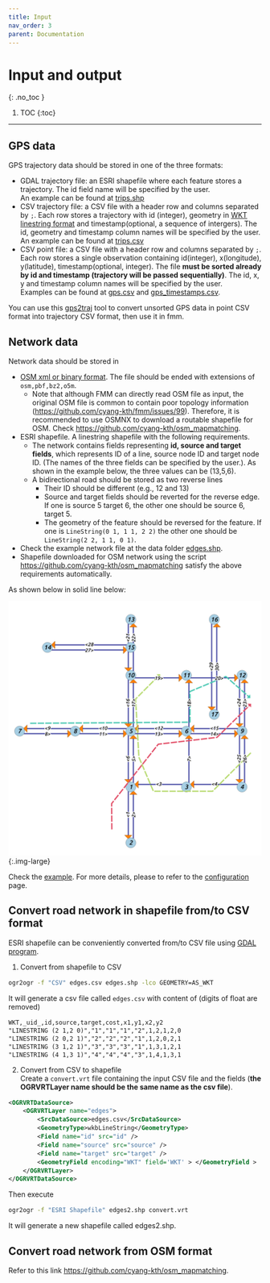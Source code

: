 ```yaml
---
title: Input
nav_order: 3
parent: Documentation
---
```


# Input and output
{: .no_toc }

1. TOC
{:toc}

---

## GPS data

GPS trajectory data should be stored in one of the three formats:
- GDAL trajectory file: an ESRI shapefile where each feature stores a trajectory. The id field name will be specified by the user.  
An example can be found at [trips.shp](https://github.com/cyang-kth/fmm/blob/master/example/data/trips.shp)  
- CSV trajectory file: a CSV file with a header row and columns separated by `;`. Each row stores a trajectory with id (integer), geometry in [WKT linestring format](https://en.wikipedia.org/wiki/Well-known_text_representation_of_geometry) and timestamp(optional, a sequence of intergers). The id, geometry and timestamp column names will be specified by the user.  
An example can be found at [trips.csv](https://github.com/cyang-kth/fmm/blob/master/example/data/trips.csv)  
- CSV point file: a CSV file with a header row and columns separated by `;`. Each row stores a single observation containing id(integer), x(longitude), y(latitude), timestamp(optional, integer). The file **must be sorted already by id and timestamp (trajectory will be passed sequentially)**. The id, x, y and timestamp column names will be specified by the user.  
Examples can be found at [gps.csv](https://github.com/cyang-kth/fmm/blob/master/example/data/gps.csv) and [gps_timestamps.csv](https://github.com/cyang-kth/fmm/blob/master/example/data/gps_timestamps.csv).

You can use this [gps2traj](https://github.com/cyang-kth/gps2traj) tool to convert unsorted GPS data in point CSV format into trajectory CSV format, then use it in fmm.

## Network data

Network data should be stored in

- [OSM xml or binary format](https://wiki.openstreetmap.org/wiki/OSM_file_formats). The file should be ended with extensions of `osm,pbf,bz2,o5m`.
  - Note that although FMM can directly read OSM file as input, the original OSM file is common to contain poor topology information (https://github.com/cyang-kth/fmm/issues/99). Therefore, it is recommended to use OSMNX to download a routable shapefile for OSM. Check https://github.com/cyang-kth/osm_mapmatching.
- ESRI shapefile. A linestring shapefile with the following requirements.
  - The network contains fields representing **id, source and target fields**, which represents ID of a line, source node ID and target node ID. (The names of the three fields can be specified by the user.). As shown in the example below, the three values can be (13,5,6).
  - A bidirectional road should be stored as two reverse lines
    - Their ID should be different (e.g., 12 and 13)
    - Source and target fields should be reverted for the reverse edge. If one is source 5 target 6, the other one should be source 6, target 5.
    - The geometry of the feature should be reversed for the feature. If one is `LineString(0 1, 1 1, 2 2)` the other one should be `LineString(2 2, 1 1, 0 1)`.
- Check the example network file at the data folder [edges.shp](https://github.com/cyang-kth/fmm/blob/master/example/data/edges.shp).
- Shapefile downloaded for OSM network using the script https://github.com/cyang-kth/osm_mapmatching satisfy the above requirements automatically.

As shown below in solid line below:

![Network](/assets/images/network.png){:.img-large}

Check the [example](/docs/example). For more details, please to refer to the [configuration](/docs/documentation/configuration) page.

## Convert road network in shapefile from/to CSV format

ESRI shapefile can be conveniently converted from/to CSV file using [GDAL program](https://gdal.org/programs/index.html).

1. Convert from shapefile to CSV  
```bash
ogr2ogr -f "CSV" edges.csv edges.shp -lco GEOMETRY=AS_WKT
```
It will generate a csv file called `edges.csv` with content of (digits of float are removed)
```
WKT,_uid_,id,source,target,cost,x1,y1,x2,y2
"LINESTRING (2 1,2 0)","1","1","1","2",1,2,1,2,0
"LINESTRING (2 0,2 1)","2","2","2","1",1,2,0,2,1
"LINESTRING (3 1,2 1)","3","3","3","1",1,3,1,2,1
"LINESTRING (4 1,3 1)","4","4","4","3",1,4,1,3,1
```

2. Convert from CSV to shapefile  
Create a `convert.vrt` file containing the input CSV file and the fields (**the OGRVRTLayer name should be the same name as the csv file**).

```xml
<OGRVRTDataSource>
    <OGRVRTLayer name="edges">
        <SrcDataSource>edges.csv</SrcDataSource>
        <GeometryType>wkbLineString</GeometryType>
        <Field name="id" src="id" />
        <Field name="source" src="source" />
        <Field name="target" src="target" />
        <GeometryField encoding="WKT" field='WKT' > </GeometryField >
    </OGRVRTLayer>
</OGRVRTDataSource>
```

Then execute  
```bash
ogr2ogr -f "ESRI Shapefile" edges2.shp convert.vrt
```
It will generate a new shapefile called edges2.shp.

## Convert road network from OSM format

Refer to this link https://github.com/cyang-kth/osm_mapmatching.
